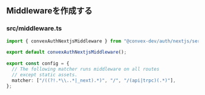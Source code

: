 ## Middlewareを作成する

### src/middleware.ts

```ts
import { convexAuthNextjsMiddleware } from "@convex-dev/auth/nextjs/server";
 
export default convexAuthNextjsMiddleware();
 
export const config = {
  // The following matcher runs middleware on all routes
  // except static assets.
  matcher: ["/((?!.*\\..*|_next).*)", "/", "/(api|trpc)(.*)"],
};
```
